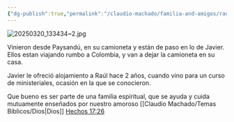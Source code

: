 ```yaml
---
{"dg-publish":true,"permalink":"/claudio-machado/familia-and-amigos/raul-y-nancy-hermanos-de-paysandu/","tags":["Amigos","Hermanos"]}
---
```


![20250320_133434~2.jpg](/img/user/Personal/Im%C3%A1genes/20250320_133434~2.jpg) 

Vinieron desde Paysandú, en su camioneta y están de paso en lo de Javier. Ellos estan viajando rumbo a Colombia, y van a dejar la camioneta en su casa. 

Javier le ofreció alojamiento a Raúl hace 2 años, cuando vino para un curso de ministeriales, ocasión en la que se conocieron.

Que bueno es ser parte de una familia espíritual, que se ayuda y cuida mutuamente enseñados por nuestro amoroso [[Claudio Machado/Temas Bíblicos/Dios\|Dios]] [Hechos 17:26](https://wol.jw.org/es/wol/b/r4/lp-s/nwtsty/44/17#v=44:17:26) 




